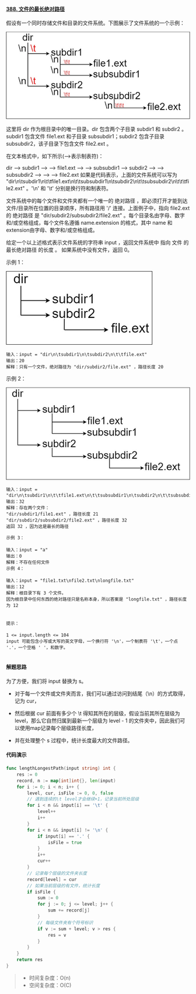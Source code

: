 #### [388. 文件的最长绝对路径](https://leetcode-cn.com/problems/longest-absolute-file-path/)

假设有一个同时存储文件和目录的文件系统。下图展示了文件系统的一个示例：

![img](images/mdir.jpg)

这里将 dir 作为根目录中的唯一目录。dir 包含两个子目录 subdir1 和 subdir2 。subdir1 包含文件 file1.ext 和子目录 subsubdir1；subdir2 包含子目录 subsubdir2，该子目录下包含文件 file2.ext 。

在文本格式中，如下所示(⟶表示制表符)：

dir
⟶ subdir1
⟶ ⟶ file1.ext
⟶ ⟶ subsubdir1
⟶ subdir2
⟶ ⟶ subsubdir2
⟶ ⟶ ⟶ file2.ext
如果是代码表示，上面的文件系统可以写为 "dir\n\tsubdir1\n\t\tfile1.ext\n\t\tsubsubdir1\n\tsubdir2\n\t\tsubsubdir2\n\t\t\tfile2.ext" 。'\n' 和 '\t' 分别是换行符和制表符。

文件系统中的每个文件和文件夹都有一个唯一的 绝对路径 ，即必须打开才能到达文件/目录所在位置的目录顺序，所有路径用 '/' 连接。上面例子中，指向 file2.ext 的 绝对路径 是 "dir/subdir2/subsubdir2/file2.ext" 。每个目录名由字母、数字和/或空格组成，每个文件名遵循 name.extension 的格式，其中 name 和 extension由字母、数字和/或空格组成。

给定一个以上述格式表示文件系统的字符串 input ，返回文件系统中 指向 文件 的 最长绝对路径 的长度 。 如果系统中没有文件，返回 0。

 

示例 1：

![img](images/dir1.jpg)

```
输入：input = "dir\n\tsubdir1\n\tsubdir2\n\t\tfile.ext"
输出：20
解释：只有一个文件，绝对路径为 "dir/subdir2/file.ext" ，路径长度 20
```



示例 2：

![img](images/dir2.jpg)

```
输入：input = "dir\n\tsubdir1\n\t\tfile1.ext\n\t\tsubsubdir1\n\tsubdir2\n\t\tsubsubdir2\n\t\t\tfile2.ext"
输出：32
解释：存在两个文件：
"dir/subdir1/file1.ext" ，路径长度 21
"dir/subdir2/subsubdir2/file2.ext" ，路径长度 32
返回 32 ，因为这是最长的路径
```



```
示例 3：

输入：input = "a"
输出：0
解释：不存在任何文件
示例 4：

输入：input = "file1.txt\nfile2.txt\nlongfile.txt"
输出：12
解释：根目录下有 3 个文件。
因为根目录中任何东西的绝对路径只是名称本身，所以答案是 "longfile.txt" ，路径长度为 12


提示：

1 <= input.length <= 104
input 可能包含小写或大写的英文字母，一个换行符 '\n'，一个制表符 '\t'，一个点 '.'，一个空格 ' '，和数字。


```

#### 解题思路

为了方便，我们将 input 替换为 s。

- 对于每一个文件或文件夹而言，我们可以通过访问到结尾（\n）的方式取得，记为 cur，

- 然后根据 cur 前面有多少个 \t 得知其所在的层级，假设当前其所在层级为 level，那么它自然归属到最新一个层级为 level - 1 的文件夹中，因此我们可以使用map记录每个层级路径长度，

- 并在处理整个 s 过程中，统计长度最大的文件路径。

#### 代码演示

```go
func lengthLongestPath(input string) int {
    res := 0
    record, n := map[int]int{}, len(input)
    for i := 0; i < n; i++ {
        level, cur, isFile := 0, 0, false
        // 遇到连续的\t level才会继续+1，记录当前所处层级
        for i < n && input[i] == '\t' {
            level++
            i++
        }
        for i < n && input[i] != '\n' {
            if input[i] == '.' {
                isFile = true
            }
            i++
            cur++
        }
        // 记录每个层级的文件夹长度
        record[level] = cur
        // 如果当前层级的有文件，统计长度
        if isFile {
            sum := 0
            for j := 0; j <= level; j++ {
                sum += record[j]
            }
            // 每级文件夹有个符号标识
            if v := sum + level; v > res {
                res = v
            }
        }
    }
    return res
}
```

> - 时间复杂度：O(n)
> - 空间复杂度：O(C)